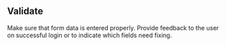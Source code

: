 ## Validate
Make sure that form data is entered properly. Provide feedback to the user on successful login or to indicate which fields need fixing. 

